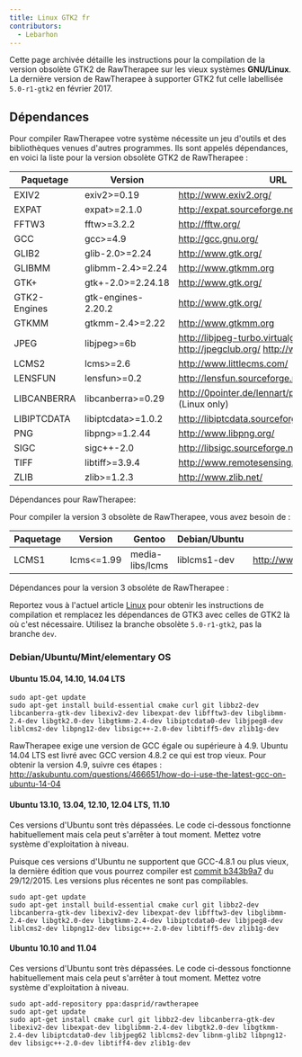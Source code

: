 ```yaml
---
title: Linux GTK2 fr
contributors:
  - Lebarhon
---
```


Cette page archivée détaille les instructions pour la compilation de la
version obsolète GTK2 de RawTherapee sur les vieux systèmes
**GNU/Linux**. La dernière version de RawTherapee à supporter GTK2 fut
celle labellisée `5.0-r1-gtk2` en février 2017.

## Dépendances

Pour compiler RawTherapee votre système nécessite un jeu d'outils et des
bibliothèques venues d'autres programmes. Ils sont appelés dépendances,
en voici la liste pour la version obsolète GTK2 de RawTherapee :

| Paquetage    | Version             | URL                                                                                |
|--------------|---------------------|------------------------------------------------------------------------------------|
| EXIV2        | exiv2\>=0.19        | <http://www.exiv2.org/>                                                            |
| EXPAT        | expat\>=2.1.0       | <http://expat.sourceforge.net/>                                                    |
| FFTW3        | fftw\>=3.2.2        | <http://fftw.org/>                                                                 |
| GCC          | gcc\>=4.9           | <http://gcc.gnu.org/>                                                              |
| GLIB2        | glib-2.0\>=2.24     | <http://www.gtk.org/>                                                              |
| GLIBMM       | glibmm-2.4\>=2.24   | <http://www.gtkmm.org>                                                             |
| GTK+         | gtk+-2.0\>=2.24.18  | <http://www.gtk.org/>                                                              |
| GTK2-Engines | gtk-engines-2.20.2  | <http://www.gtk.org/>                                                              |
| GTKMM        | gtkmm-2.4\>=2.22    | <http://www.gtkmm.org>                                                             |
| JPEG         | libjpeg\>=6b        | <http://libjpeg-turbo.virtualgl.org/> <http://jpegclub.org/> <http://www.ijg.org/> |
| LCMS2        | lcms\>=2.6          | <http://www.littlecms.com/>                                                        |
| LENSFUN      | lensfun\>=0.2       | <http://lensfun.sourceforge.net/>                                                  |
| LIBCANBERRA  | libcanberra\>=0.29  | <http://0pointer.de/lennart/projects/libcanberra/> (Linux only)                    |
| LIBIPTCDATA  | libiptcdata\>=1.0.2 | <http://libiptcdata.sourceforge.net>                                               |
| PNG          | libpng\>=1.2.44     | <http://www.libpng.org/>                                                           |
| SIGC         | sigc++-2.0          | <http://libsigc.sourceforge.net/>                                                  |
| TIFF         | libtiff\>=3.9.4     | <http://www.remotesensing.org/libtiff/>                                            |
| ZLIB         | zlib\>=1.2.3        | <http://www.zlib.net/>                                                             |

Dépendances pour RawTherapee:

Pour compiler la version 3 obsolète de RawTherapee, vous avez besoin de
:

| Paquetage | Version     | Gentoo          | Debian/Ubuntu | URL                         |
|-----------|-------------|-----------------|---------------|-----------------------------|
| LCMS1     | lcms\<=1.99 | media-libs/lcms | liblcms1-dev  | <http://www.littlecms.com/> |

Dépendances pour la version 3 obsoléte de RawTherapee :

Reportez vous à l'actuel article [Linux](Linux/fr.md) pour
obtenir les instructions de compilation et remplacez les dépendances de
GTK3 avec celles de GTK2 là où c'est nécessaire. Utilisez la branche
obsolète `5.0-r1-gtk2`, pas la branche `dev`.

### Debian/Ubuntu/Mint/elementary OS

#### Ubuntu 15.04, 14.10, 14.04 LTS

    sudo apt-get update
    sudo apt-get install build-essential cmake curl git libbz2-dev libcanberra-gtk-dev libexiv2-dev libexpat-dev libfftw3-dev libglibmm-2.4-dev libgtk2.0-dev libgtkmm-2.4-dev libiptcdata0-dev libjpeg8-dev liblcms2-dev libpng12-dev libsigc++-2.0-dev libtiff5-dev zlib1g-dev

RawTherapee exige une version de GCC égale ou supérieure à 4.9. Ubuntu
14.04 LTS est livré avec GCC version 4.8.2 ce qui est trop vieux. Pour
obtenir la version 4.9, suivre ces étapes :
<http://askubuntu.com/questions/466651/how-do-i-use-the-latest-gcc-on-ubuntu-14-04>

#### Ubuntu 13.10, 13.04, 12.10, 12.04 LTS, 11.10

Ces versions d'Ubuntu sont très dépassées. Le code ci-dessous fonctionne
habituellement mais cela peut s'arrêter à tout moment. Mettez votre
système d'exploitation à niveau.

Puisque ces versions d'Ubuntu ne supportent que GCC-4.8.1 ou plus vieux,
la dernière édition que vous pourrez compiler est [commit
b343b9a7](https://github.com/Beep6581/RawTherapee/commit/b343b9a7) du
29/12/2015. Les versions plus récentes ne sont pas compilables.

    sudo apt-get update
    sudo apt-get install build-essential cmake curl git libbz2-dev libcanberra-gtk-dev libexiv2-dev libexpat-dev libfftw3-dev libglibmm-2.4-dev libgtk2.0-dev libgtkmm-2.4-dev libiptcdata0-dev libjpeg8-dev liblcms2-dev libpng12-dev libsigc++-2.0-dev libtiff5-dev zlib1g-dev

#### Ubuntu 10.10 and 11.04

Ces versions d'Ubuntu sont très dépassées. Le code ci-dessous fonctionne
habituellement mais cela peut s'arrêter à tout moment. Mettez votre
système d'exploitation à niveau.

    sudo apt-add-repository ppa:dasprid/rawtherapee
    sudo apt-get update
    sudo apt-get install cmake curl git libbz2-dev libcanberra-gtk-dev libexiv2-dev libexpat-dev libglibmm-2.4-dev libgtk2.0-dev libgtkmm-2.4-dev libiptcdata0-dev libjpeg62 liblcms2-dev libnm-glib2 libpng12-dev libsigc++-2.0-dev libtiff4-dev zlib1g-dev
